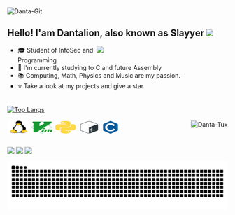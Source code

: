 <img align="center" alt="Danta-Git" width="40" src="https://user-images.githubusercontent.com/5679180/79618120-0daffb80-80be-11ea-819e-d2b0fa904d07.gif">
<h2 align="left">Hello! I'am Dantalion, also known as Slayyer <img src="https://media.giphy.com/media/hvRJCLFzcasrR4ia7z/giphy.gif" width="25px"> </h2>
<img align="right" src="https://media.discordapp.net/attachments/732350657243381810/835713653234991104/computer-illustration.png" width="300"/>

- 🎓 Student of InfoSec and Programming
- 🌱 I'm currently studying to C and future Assembly
- 📚 Computing, Math, Physics and Music are my passion.
- ⭐ Take a look at my projects and give a star

<br/>
<div>
    <a href="#">
        <img alt="Top Langs" src="https://github-readme-stats.vercel.app/api/top-langs/?username=dantalion-dev&layout=compact&theme=radical&bg_color=30,e96443,904e95&title_color=fff&text_color=fff"/>
    </a>
</div>
 
<div style="display: inline_block"><br>
  <img align="center" alt="Danta-Linux" height="30" width="50" src="https://raw.githubusercontent.com/devicons/devicon/master/icons/linux/linux-original.svg">
  <img align="center" alt="Danta-Vim" height="30" width="50" src="https://raw.githubusercontent.com/devicons/devicon/master/icons/vim/vim-plain.svg">
  <img align="center" alt="Danta-Py" height="30" width="50" src="https://raw.githubusercontent.com/devicons/devicon/master/icons/python/python-plain.svg">
  <img align="center" alt="Danta-C" height="30" width="50" src="https://raw.githubusercontent.com/devicons/devicon/master/icons/bash/bash-original.svg">
  <img align="center" alt="Danta-Bash" height="30" width="40" src="https://raw.githubusercontent.com/devicons/devicon/master/icons/c/c-plain.svg">
  <img align="right" alt="Danta-Tux" src="https://media.tenor.com/images/ccb959edb41a02737755b2209ef7d97a/tenor.gif">
</div>
  
  ##
  <div>
  <a href="https://www.youtube.com/channel/UCret_G0WHRBQYG5MesldNjw" target="_blank"><img src="https://img.shields.io/badge/-Youtube-%23333?style=for-the-badge&logo=youtube&logoColor=red" target="_blank"></a>
  <a href="https://twitter.com/dantaliondev" target="_blank"><img src="https://img.shields.io/badge/-Twitter-%23333?style=for-the-badge&logo=twitter&logoColor=blue" target="_blank"></a>
  <a href="https://discord.gg/v5d3PZ9" target="_blank"><img src="https://img.shields.io/badge/-Discord-%23333?style=for-the-badge&logo=discord&logoColor=blue" target="_blank"></a>

  ![Snake animation](https://github.com/Dantalion-dev/Dantalion-dev/blob/output/github-contribution-grid-snake.svg)

</div>
